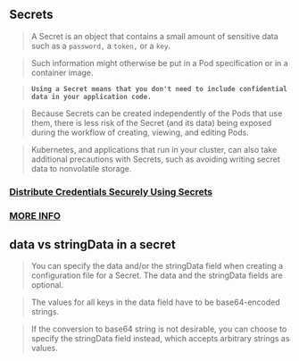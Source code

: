 ## Secrets

> A Secret is an object that contains a small amount of sensitive data such as a `password,` a `token,` or a `key`. 

> Such information might otherwise be put in a Pod specification or in a container image. 

> **`Using a Secret means that you don't need to include confidential data in your application code.`**

> Because Secrets can be created independently of the Pods that use them, there is less risk of the Secret (and its data) being exposed during the workflow of creating, viewing, and editing Pods. 

> Kubernetes, and applications that run in your cluster, can also take additional precautions with Secrets, such as avoiding writing secret data to nonvolatile storage.

### [Distribute Credentials Securely Using Secrets](https://kubernetes.io/docs/tasks/inject-data-application/distribute-credentials-secure/)

### [MORE INFO](https://kubernetes.io/docs/concepts/configuration/secret/)

## data vs stringData in a secret

> You can specify the data and/or the stringData field when creating a configuration file for a Secret. The data and the stringData fields are optional. 

> The values for all keys in the data field have to be base64-encoded strings. 

> If the conversion to base64 string is not desirable, you can choose to specify the stringData field instead, which accepts arbitrary strings as values.